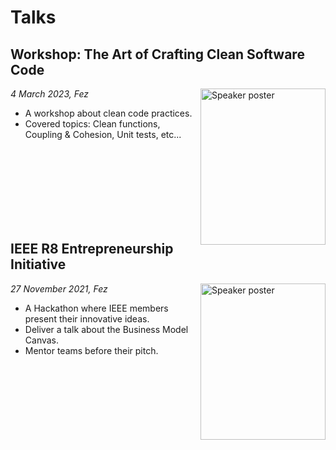 # Talks

<!--
-----------------
TEMPLATE
-----------------

## Event name

<img alt='Speaker poster' src="/assets/image.jpeg"
    width="200" height="250" align="right">

*Date, Place*

- Event Description.
- What I did.
-->

## Workshop: The Art of Crafting Clean Software Code 

<img alt='Speaker poster' src="/portfolio/assets/clean_code_ieee_ensaf.jpeg"
    width="200" height="250" align="right">

*4 March 2023, Fez*

- A workshop about clean code practices.
- Covered topics: Clean functions, Coupling & Cohesion, Unit tests, etc...

<br/>
<br/>
<br/>
<br/>
<br/>
<br/>
<br/>

## IEEE R8 Entrepreneurship Initiative

<img alt='Speaker poster' src="/portfolio/assets/r8_initiative_2021.jpeg"
    width="200" height="250" align="right">

*27 November 2021, Fez*

- A Hackathon where IEEE members present their innovative ideas.
- Deliver a talk about the Business Model Canvas.
- Mentor teams before their pitch.

